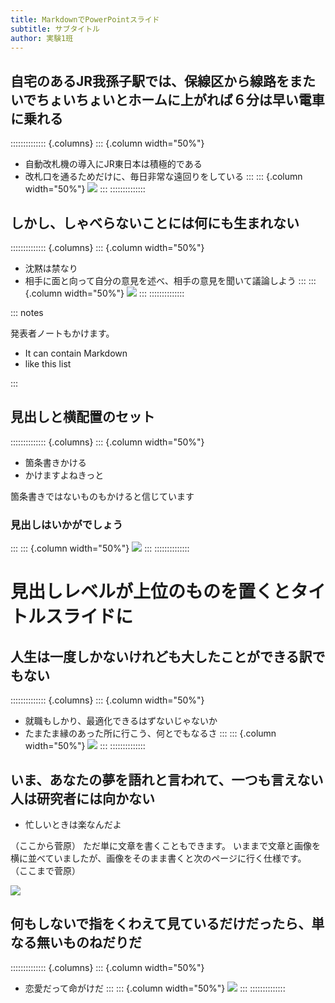 ```yaml
---
title: MarkdownでPowerPointスライド
subtitle: サブタイトル
author: 実験1班
---
```


## 自宅のあるJR我孫子駅では、保線区から線路をまたいでちょいちょいとホームに上がれば６分は早い電車に乗れる

:::::::::::::: {.columns}
::: {.column width="50%"}
-  自動改札機の導入にJR東日本は積極的である
-  改札口を通るためだけに、毎日非常な遠回りをしている
:::
::: {.column width="50%"}
![](https://4.bp.blogspot.com/-6QFOe2-opWA/U7O8JLeiWzI/AAAAAAAAiac/PjCl2wUnW14/s400/ochakumi_woman.png)
:::
::::::::::::::

## しかし、しゃべらないことには何にも生まれない

:::::::::::::: {.columns}
::: {.column width="50%"}
-  沈黙は禁なり
-  相手に面と向って自分の意見を述べ、相手の意見を聞いて議論しよう
:::
::: {.column width="50%"}
![](https://4.bp.blogspot.com/-6QFOe2-opWA/U7O8JLeiWzI/AAAAAAAAiac/PjCl2wUnW14/s400/ochakumi_woman.png)
:::
::::::::::::::

::: notes

発表者ノートもかけます。

- It can contain Markdown
- like this list

:::

## 見出しと横配置のセット

:::::::::::::: {.columns}
::: {.column width="50%"}
- 箇条書きかける
- かけますよねきっと

箇条書きではないものもかけると信じています

### 見出しはいかがでしょう
:::
::: {.column width="50%"}
![](https://4.bp.blogspot.com/-6QFOe2-opWA/U7O8JLeiWzI/AAAAAAAAiac/PjCl2wUnW14/s400/ochakumi_woman.png)
:::
::::::::::::::

# 見出しレベルが上位のものを置くとタイトルスライドに

## 人生は一度しかないけれども大したことができる訳でもない

:::::::::::::: {.columns}
::: {.column width="50%"}
-  就職もしかり、最適化できるはずないじゃないか
-  たまたま縁のあった所に行こう、何とでもなるさ
:::
::: {.column width="50%"}
![](https://4.bp.blogspot.com/-6QFOe2-opWA/U7O8JLeiWzI/AAAAAAAAiac/PjCl2wUnW14/s400/ochakumi_woman.png)
:::
::::::::::::::


## いま、あなたの夢を語れと言われて、一つも言えない人は研究者には向かない

-  忙しいときは楽なんだよ

（ここから菅原）
ただ単に文章を書くこともできます。
いままで文章と画像を横に並べていましたが、画像をそのまま書くと次のページに行く仕様です。
（ここまで菅原）

![](https://4.bp.blogspot.com/-6QFOe2-opWA/U7O8JLeiWzI/AAAAAAAAiac/PjCl2wUnW14/s400/ochakumi_woman.png)

## 何もしないで指をくわえて見ているだけだったら、単なる無いものねだりだ

:::::::::::::: {.columns}
::: {.column width="50%"}
-  恋愛だって命がけだ
:::
::: {.column width="50%"}
![](https://4.bp.blogspot.com/-6QFOe2-opWA/U7O8JLeiWzI/AAAAAAAAiac/PjCl2wUnW14/s400/ochakumi_woman.png)
:::
::::::::::::::